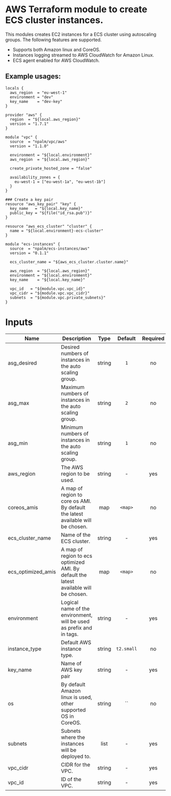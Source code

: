 # AWS Terraform module to create ECS cluster instances.

This modules creates EC2 instances for a ECS cluster using autoscaling groups. The following features are supported.
- Supports both Amazon linux and CoreOS.
- Instances logging streamed to AWS CloudWatch for Amazon Linux.
- ECS agent enabled for AWS CloudWatch.


## Example usages:
```
locals {
  aws_region  = "eu-west-1"
  environment = "dev"
  key_name    = "dev-key"
}

provider "aws" {
  region  = "${local.aws_region}"
  version = "1.7.1"
}

module "vpc" {
  source  = "npalm/vpc/aws"
  version = "1.1.0"

  environment = "${local.environment}"
  aws_region  = "${local.aws_region}"

  create_private_hosted_zone = "false"

  availability_zones = {
    eu-west-1 = ["eu-west-1a", "eu-west-1b"]
  }
}

### Create a key pair
resource "aws_key_pair" "key" {
  key_name   = "${local.key_name}"
  public_key = "${file("id_rsa.pub")}"
}

resource "aws_ecs_cluster" "cluster" {
  name = "${local.environment}-ecs-cluster"
}

module "ecs-instances" {
  source  = "npalm/ecs-instances/aws"
  version = "0.1.1"

  ecs_cluster_name = "${aws_ecs_cluster.cluster.name}"

  aws_region  = "${local.aws_region}"
  environment = "${local.environment}"
  key_name    = "${local.key_name}"

  vpc_id   = "${module.vpc.vpc_id}"
  vpc_cidr = "${module.vpc.vpc_cidr}"
  subnets  = "${module.vpc.private_subnets}"
}

```

# Inputs

| Name | Description | Type | Default | Required |
|------|-------------|:----:|:-----:|:-----:|
| asg_desired | Desired numbers of instances in the auto scaling group. | string | `1` | no |
| asg_max | Maximum numbers of instances in the auto scaling group. | string | `2` | no |
| asg_min | Minimum numbers of instances in the auto scaling group. | string | `1` | no |
| aws_region | The AWS region to be used. | string | - | yes |
| coreos_amis | A map of region to core os AMI. By default the latest available will be chosen. | map | `<map>` | no |
| ecs_cluster_name | Name of the ECS cluster. | string | - | yes |
| ecs_optimized_amis | A map of region to ecs optimized AMI. By default the latest available will be chosen. | map | `<map>` | no |
| environment | Logical name of the environment, will be used as prefix and in tags. | string | - | yes |
| instance_type | Default AWS instance type. | string | `t2.small` | no |
| key_name | Name of AWS key pair | string | - | yes |
| os | By default Amazon linux is used, other supported OS in CoreOS. | string | `` | no |
| subnets | Subnets where the instances will be deployed to. | list | - | yes |
| vpc_cidr | CIDR for the VPC. | string | - | yes |
| vpc_id | ID of the VPC. | string | - | yes |
